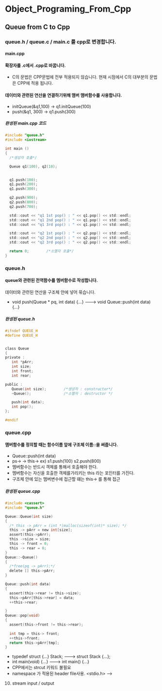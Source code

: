 # Object_Programing_From_Cpp
## Queue from C to Cpp
### queue.h / queue.c /  main.c 를 cpp로 변경합니다.
  #### main.cpp
  #### 확장자를 .c에서 .cpp로 바꿉니다.
  - C의 문법은 CPP문법에 전부 적용되지 않습니다. 현재 시점에서 C의 대부분의 문법은 CPP에 적용 됩니다.
  #### 데이터와 관련된 연산을 연결하기위해 맴버 맴버함수를 사용합니다.
  - initQueue(&q1,100) → q1.initQueue(100)
  - push(&q1, 300) → q1.push(300) 
  ##### 완성된 main.cpp 코드
  ```c
#include "queue.h"
#include <iostream>

int main ()
{
    /*생성자 호출*/

    Queue q1(100), q2(10);
   

    q1.push(100);
    q1.push(200);
    q1.push(300);

    q2.push(900);
    q2.push(800);
    q2.push(700);

    std::cout << "q1 1st pop() : " << q1.pop() << std::endl;
    std::cout << "q1 2nd pop() : " << q1.pop() << std::endl;
    std::cout << "q1 3rd pop() : " << q1.pop() << std::endl;

    std::cout << "q2 1st pop() : " << q2.pop() << std::endl;
    std::cout << "q2 2nd pop() : " << q2.pop() << std::endl;
    std::cout << "q2 3rd pop() : " << q2.pop() << std::endl;
 
    return 0;        /*소멸자 호출*/
}
  ```
  
  ### queue.h
  #### queue와 관련된 전역함수를 멤버함수로 작성합니다.
  데이터와 관련된 연산을 구조체 안에 넣어 묶습니다.
  - void push(Queue * pq, int data) {...} ---> void Queue::push(int data) {...}
 

##### 완성된 queue.h
 ```c
#ifndef QUEUE_H
#define QUEUE_H


class Queue 
{
private :
    int *pArr;
    int size;
    int front;
    int rear;

public :
    Queue(int size);        /*생성자 : constructor*/
    ~Queue();               /*소멸자 : destructor */

    push(int data);
    int pop();
};

#endif
 ```
### queue.cpp
#### 맴버함수를 정의할 때는 함수이름 앞에 구조체 이름::을 써줍니다.
  - Queue::push(int data)
  - ps->  →  this->  ex) s1.push(100)    s2.push(800)
  - 멤버함수는 반드시 객체를 통해서 호출해야 한다. 
  - 멤버함수는 자신을 호출한 객체를가리키는 this 라는 포인터를 가진다.
  - 구조체 안에 있는 맴버변수에 접근할 떄는 this-> 를 통해 접근
##### 완성된 queue.cpp
  ```c
#include <cassert>
#include "queue.h"

Queue::Queue(int size)
{
    /* this -> pArr = (int *)malloc(sizeof(int)* size); */
    this -> pArr = new int[size];
    assert(this->pArr);
    this ->size = size;
    this -> front = 0;
    this -> rear = 0;
}  
Queue::~Queue()
{
    /*free(pq -> pArr);*/
    delete [] this->pArr;
}

Queue::push(int data)
{
    assert(this->rear != this->size);
    this->pArr[this->rear] = data;
    ++this->rear;

}
Queue::pop(void)
{
    assert(this->front != this->rear);
    
    int tmp = this-> front;
    ++this->front;
    return this->pArr[tmp];
}

  ```


- typedef struct {...} Stack; ---> struct Stack {...};
 - int main(void) {...} ---> int main() {...}
  - CPP에서는 strcut 키워드 불필요
- namespace 가 적용된 header file사용. <stdio.h> --> <cstdio>
 
10. stream input / output
